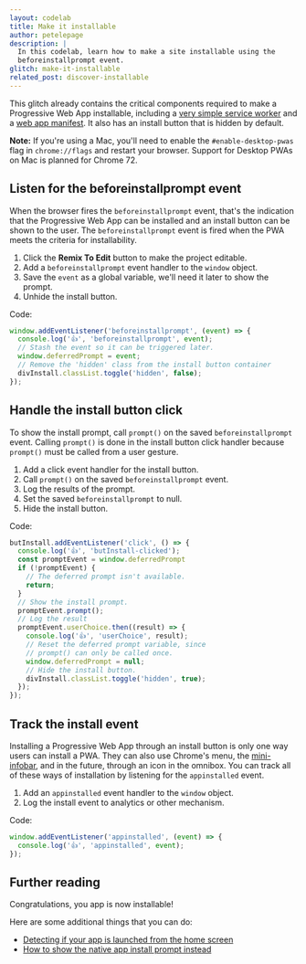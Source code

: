 ```yaml
---
layout: codelab
title: Make it installable
author: petelepage
description: |
  In this codelab, learn how to make a site installable using the
  beforeinstallprompt event.
glitch: make-it-installable
related_post: discover-installable
---
```


This glitch already contains the critical components required to make a
Progressive Web App installable, including a
[very simple service worker](https://glitch.com/edit/#!/make-it-installable?path=service-worker.js)
and a
[web app manifest](https://glitch.com/edit/#!/make-it-installable?path=manifest.json).
It also has an install button that is hidden by default.

**Note:** If you're using a Mac, you'll need to enable the `#enable-desktop-pwas`
flag in `chrome://flags` and restart your browser. Support for Desktop PWAs on
Mac is planned for Chrome 72.

## Listen for the beforeinstallprompt event

When the browser fires the `beforeinstallprompt` event, that's the indication
that the Progressive Web App can be installed and an install button can be shown
to the user. The `beforeinstallprompt` event is fired when the PWA meets the
criteria for installability.

1. Click the **Remix To Edit** button to make the project editable.
1. Add a `beforeinstallprompt` event handler to the `window` object.
1. Save the `event` as a global variable, we'll need it later to show the
    prompt.
1. Unhide the install button.

Code:

```js
window.addEventListener('beforeinstallprompt', (event) => {
  console.log('👍', 'beforeinstallprompt', event);
  // Stash the event so it can be triggered later.
  window.deferredPrompt = event;
  // Remove the 'hidden' class from the install button container
  divInstall.classList.toggle('hidden', false);
});
```

## Handle the install button click

To show the install prompt, call `prompt()` on the saved `beforeinstallprompt`
event. Calling `prompt()` is done in the install button click handler because
`prompt()` must be called from a user gesture.

1. Add a click event handler for the install button.
1. Call `prompt()` on the saved `beforeinstallprompt` event.
1. Log the results of the prompt.
1. Set the saved `beforeinstallprompt` to null.
1. Hide the install button.

Code:

```js
butInstall.addEventListener('click', () => {
  console.log('👍', 'butInstall-clicked');
  const promptEvent = window.deferredPrompt
  if (!promptEvent) {
    // The deferred prompt isn't available.
    return;
  }
  // Show the install prompt.
  promptEvent.prompt();
  // Log the result
  promptEvent.userChoice.then((result) => {
    console.log('👍', 'userChoice', result);
    // Reset the deferred prompt variable, since 
    // prompt() can only be called once.
    window.deferredPrompt = null;
    // Hide the install button.
    divInstall.classList.toggle('hidden', true);
  });
});
```

## Track the install event

Installing a Progressive Web App through an install button is only one way users
can install a PWA. They can also use Chrome's menu, the
[mini-infobar](https://developers.google.com/web/fundamentals/app-install-banners/#the_mini-info_bar),
and in the future, through an icon in the omnibox. You can track all of these
ways of installation by listening for the `appinstalled` event.

1. Add an `appinstalled` event handler to the `window` object.
1. Log the install event to analytics or other mechanism.

Code:

```js
window.addEventListener('appinstalled', (event) => {
  console.log('👍', 'appinstalled', event);
});
```

## Further reading

Congratulations, you app is now installable!

Here are some additional things that you can do:

+  [Detecting if your app is launched from the home screen](https://developers.google.com/web/fundamentals/app-install-banners/#detect-mode)
+  [How to show the native app install prompt instead](https://developers.google.com/web/fundamentals/app-install-banners/native)
